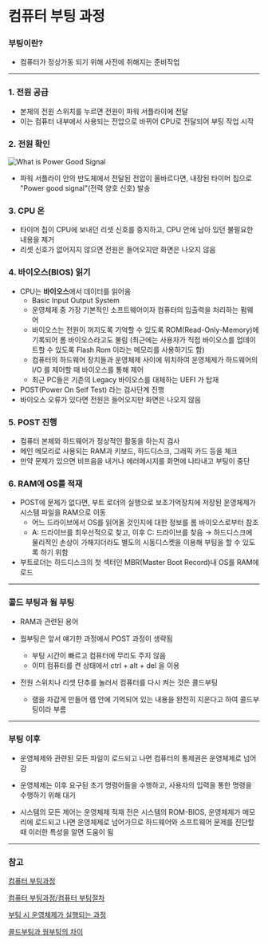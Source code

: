 # 컴퓨터 부팅 과정



### 부팅이란?

- 컴퓨터가 정상가동 되기 위해 사전에 취해지는 준비작업



---



### 1. 전원 공급

- 본체의 전원 스위치를 누르면 전원이 파워 서플라이에 전달
- 이는 컴퓨터 내부에서 사용되는 전압으로 바뀌어 CPU로 전달되어 부팅 작업 시작



### 2. 전원 확인

![What is Power Good Signal](https://www.sunpower-uk.com/files/2014/07/What-is-Power-Good-Signal.gif)

- 파워 서플라이 안의 반도체에서 전달된 전압이 올바르다면, 내장된 타이머 칩으로 "Power good signal"(전력 양호 신호) 발송



### 3. CPU 온

- 타이머 칩이 CPU에 보내던 리셋 신호를 중지하고, CPU 안에 남아 있던 불필요한 내용을 제거
- 리셋 신호가 없어지지 않으면 전원은 들어오지만 화면은 나오지 않음



### 4. 바이오스(BIOS) 읽기

- CPU는 **바이오스**에서 데이터를 읽어옴
  - Basic Input Output System
  - 운영체제 중 가장 기본적인 소프트웨어이자 컴퓨터의 입출력을 처리하는 펌웨어
  - 바이오스는 전원이 꺼지도록 기억할 수 있도록 ROM(Read-Only-Memory)에 기록되어 롬 바이오스라고도 불림 (최근에는 사용자가 직접 바이오스를 업데이트할 수 있도록 Flash Rom 이라는 메모리를 사용하기도 함)
  - 컴퓨터의 하드웨어 장치들과 운영체제 사이에 위치하여 운영체제가 하드웨어의 I/O 를 제어할 때 바이오스를 통해 제어
  - 최근 PC들은 기존의 Legacy 바이오스를 대체하는 UEFI 가 탑재
- POST(Power On Self Test) 라는 검사단계 진행
- 바이오스 오류가 있다면 전원은 들어오지만 화면은 나오지 않음



### 5. POST 진행

- 컴퓨터 본체와 하드웨어가 정상적인 활동을 하는지 검사
- 메인 메모리로 사용되는 RAM과 키보드, 하드디스크, 그래픽 카드 등을 체크
- 만약 문제가 있으면 비프음을 내거나 에러메시지를 화면에 나타내고 부팅이 중단



### 6. RAM에 OS를 적재

- POST에 문제가 없다면, 부트 로더의 실행으로 보조기억장치에 저장된 운영체제가 시스템 파일을 RAM으로 이동
  - 어느 드라이브에서 OS를 읽어올 것인지에 대한 정보를 롬 바이오스로부터 참조
  - A: 드라이브를 최우선적으로 찾고, 이후 C: 드라이브를 찾음 → 하드디스크에 물리적인 손상이 가해지더라도 별도의 시동디스켓을 이용해 부팅을 할 수 있도록 하기 위함
- 부트로더는 하드디스크의 첫 섹터인 MBR(Master Boot Record)내 OS를 RAM에 로드



---



### 콜드 부팅과 웜 부팅

- RAM과 관련된 용어

- 웜부팅은 앞서 얘기한 과정에서 POST 과정이 생략됨
  - 부팅 시간이 빠르고 컴퓨터에 무리도 주지 않음
  - 이미 컴퓨터를 켠 상태에서 ctrl + alt + del 을 이용

- 전원 스위치나 리셋 단추를 눌러서 컴퓨터를 다시 켜는 것은 콜드부팅
  - 램을 차갑게 만들어 램 안에 기억되어 있는 내용을 완전히 지운다고 하여 콜드부팅이라 부름






---



### 부팅 이후

- 운영체제와 관련된 모든 파일이 로드되고 나면 컴퓨터의 통제권은 운영체제로 넘어감
- 운영체제는 이후 요구된 초기 명령어들을 수행하고, 사용자의 입력을 통한 명령을 수행하기 위해 대기

- 시스템의 모든 제어는 운영체제 적재 전은 시스템의 ROM-BIOS, 운영체제가 메모리에 로드되고 나면 운영체제로 넘어가므로 하드웨어와 소프트웨어 문제를 진단할 때 이러한 특성을 알면 도움이 됨



---



### 참고

[컴퓨터 부팅과정](https://velog.io/@dustjs159/%EC%BB%B4%ED%93%A8%ED%84%B0-%EB%B6%80%ED%8C%85-%EA%B3%BC%EC%A0%95)

[컴퓨터 부팅과정/컴퓨터 부팅절차](https://articles09.tistory.com/41)

[부팅 시 운영체제가 실행되는 과정](https://neos518.tistory.com/113)

[콜드부팅과 웜부팅의 차이](https://m.blog.naver.com/PostView.naver?isHttpsRedirect=true&blogId=kky812&logNo=100195221390)